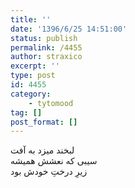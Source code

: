 ```yaml
---
title: ''
date: '1396/6/25 14:51:00'
status: publish
permalink: /4455
author: straxico
excerpt: ''
type: post
id: 4455
category:
    - tytomood
tag: []
post_format: []
---
```

لبخند میزد به آفت  
سیبی که نعشش همیشه  
زیرِ درختِ خودش بود